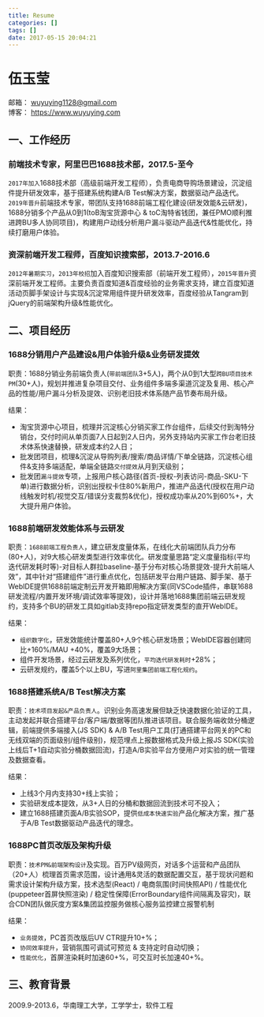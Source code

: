 ```yaml
---
title: Resume
categories: []
tags: []
date: 2017-05-15 20:04:21
---
```


# 伍玉莹
 
邮箱： wuyuying1128@gmail.com  
博客： https://www.wuyuying.com  

## 一、工作经历

### 前端技术专家，阿里巴巴1688技术部，2017.5-至今

`2017年加入`1688技术部（高级前端开发工程师），负责电商导购场景建设，沉淀组件提升研发效率，基于搭建系统构建A/B Test解决方案，数据驱动产品迭代。`2019年晋升`前端技术专家，带团队支持1688前端工程化建设(研发效能&云研发)，1688分销多个产品从0到1(toB淘宝货源中心 & toC淘特省钱团，兼任PMO顺利推进跨BU多人协同项目)，构建用户动线分析用户漏斗驱动产品迭代&性能优化，持续打磨用户体验。

### 资深前端开发工程师，百度知识搜索部，2013.7-2016.6

`2012年暑期实习`，`2013年校招`加入百度知识搜索部（前端开发工程师），`2015年晋升`资深前端开发工程师。主要负责百度知道&百度经验的业务需求支持，建立百度知道活动页脚手架设计与实现&沉淀常用组件提升研发效率，百度经验从Tangram到jQuery的前端架构升级&性能优化。

## 二、项目经历

### 1688分销用户产品建设&用户体验升级&业务研发提效

职责：1688分销业务前端负责人(`带前端团队`3+5人)，两个从0到1大型`跨BU项目技术PM`(30+人)，规划并推进复杂项目交付、业务组件多端多渠道沉淀及复用、核心产品的性能/用户漏斗分析及提效、识别老旧技术体系随产品节奏布局升级。

结果：
* 淘宝货源中心项目，梳理并沉淀核心分销买家工作台组件，后续交付到淘特分销台，交付时间从单页面7人日起到2人日内，另外支持站内买家工作台老旧技术体系快速替换，研发成本约2人日；
* 批发团项目，梳理&沉淀从导购列表/搜索/商品详情/下单全链路，沉淀核心组件&支持多端适配，单端全链路`交付提效`从月到天级别；
* 批发团`漏斗提效`专项，上报用户核心路径(首页-授权-列表访问-商品-SKU-下单)进行数据分析，识别出授权卡住80%新用户，推进产品迭代(授权在用户动线触发时机/视觉交互/错误分支裁剪&优化)，授权成功率从20%到60%+，大大提升用户体验。

### 1688前端研发效能体系与云研发

职责：`1688前端工程负责人`，建立研发度量体系，在线化大前端团队兵力分布(80+人)，对9大核心研发类型进行效率优化。研发度量思路“定义度量指标(平均迭代研发耗时等)-对目标人群拉baseline-基于分布对核心场景提效-提升大前端人效”，其中针对“搭建组件”进行重点优化，包括研发平台用户链路、脚手架、基于WebIDE提供1688前端定制云开发开箱即用解决方案(同VSCode插件，串联1688研发流程/内置开发环境/调试效率等提效)，设计并落地1688集团前端云研发规约，支持多个BU的研发工具如gitlab支持repo指定研发类型的直开WebIDE。

结果：
* `组织数字化`，研发效能统计覆盖80+人9个核心研发场景；WebIDE容器创建同比+160%/MAU +40%，覆盖9大场景；
* 组件开发场景，经过云研发及系列优化，`平均迭代研发耗时`+28%；
* 云研发规约，覆盖5个以上BU，写进`阿里集团前端工程化规约`。

### 1688搭建系统A/B Test解决方案

职责：`技术项目发起&产品负责人`。识别业务高速发展但缺乏快速数据化验证的工具，主动发起并联合搭建平台/客户端/数据等团队推进该项目。联合服务端收敛分桶逻辑，前端提供多端接入(JS SDK) & A/B Test用户工具(打通搭建平台网关的PC和无线双端的页面级别/组件级别)，规范埋点上报数据格式及升级上报JS SDK(实验上线后T+1自动实验分桶数据回流)，打造A/B实验平台方便用户对实验的统一管理及数据查看。

结果：
* 上线3个月内支持30+线上实验；
* 实验研发成本提效，从3+人日的分桶和数据回流到技术可不投入；
* 建立1688搭建页面A/B实验SOP，提供`低成本快速实验`产品化解决方案，推广基于A/B Test数据驱动产品迭代的理念。

### 1688PC首页改版及架构升级

职责：`技术PM&前端架构设计`及实现。百万PV级网页，对话多个运营和产品团队（20+人）梳理首页需求范围，设计通用&灵活的数据配置交互，基于现状问题和需求设计架构升级方案，技术选型(React) / 电商氛围(时间快照API) / 性能优化(puppeteer首屏快照渲染) / 稳定性保障(ErrorBoundary组件间隔离及容灾)，联合CDN团队做灰度方案&集团监控服务做核心服务监控建立报警机制

结果：
* `业务提效`，PC首页改版后UV CTR提升10+%；
* `协同效率提升`，营销氛围可调试可预览 & 支持定时自动切换；
* `性能优化`，首屏渲染耗时加速60+%，可交互时长加速40+%。

## 三、教育背景

2009.9-2013.6，华南理工大学，工学学士，软件工程
